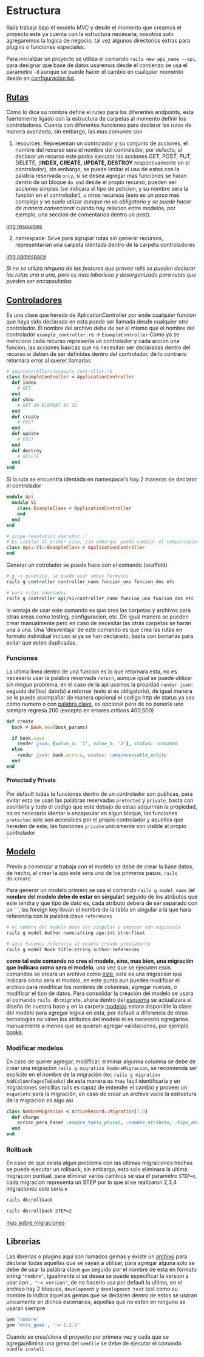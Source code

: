 # Estructura

Rails trabaja bajo el modelo MVC y desde el momento que creamos el proyecto este ya cuenta con la estructura necesaria, nosotros solo agregaremos la logica de negocio, tal vez algunos directorios extras para plugins o funciones especiales.

Para inicializar un proyecto se utiliza el comando `rails new api_name --api`, para designar que base de datos usaremos desde el comienzo se usa el parametro `-d` aunque se puede hacer el cambio en cualquier momento desde en [configuracion bd](config/database.yml).

## [Rutas](config/routes.rb)

Como lo dice su nombre define el ruteo para los diferentes endpoints, esta fuertemente ligado con la estructura de carpetas al momento definir los controladores.
Cuenta con diferentes funciones para declarar las rutas de manera avanzada, sin embargo, las mas comunes son

1. resources: Representan un controlador y su conjunto de acciones, el nombre del recurso sera el nombre del controlador, por defecto, al declarar un recurso este podra ejecutar las acciones GET, POST, PUT, DELETE, (**INDEX, CREATE, UPDATE, DESTROY** respectivamente en el controlador), sin embargo, se puede limitar el uso de estos con la palabra reservada `only`, si se desea agregar mas funciones se haran dentro de un bloque `do end` desde el propio recurso, pueden ser acciones simples (se indicara el tipo de peticion, y su nombre sera la funcion en el controlador), u otros recursos (esto es un poco mas complejo y se suele utilzar *aunque no es obligatorio y se puede hacer de manera convecional* cuando hay relacion entre modelos, por ejemplo, una seccion de comentarios dentro un post).

[img resources](https://1drv.ms/i/c/7460f33893855caf/EQP3oJiAjgtKjrsJxAUxEHoBX6GMbvlvYXVmhQ0V9Lz_vQ?e=hdmJ9b)

2. namespace: Sirve para agrupar rutas sin generar recursos, representarian una carpeta identada dentro de la carpeta controladores

[img namespace](https://1drv.ms/i/c/7460f33893855caf/EWo56fkDwl1Grnb2Jh57qfoBcnfIIcJ_jwOPn2XCxAMRvQ?e=MokNU7)

*Si no se utiliza ninguna de las features que provee rails se pueden declarar las rutas una a una, pero es mas laborioso y desorganizado para rutas que pueden ser encapsuladas*

## [Controladores](app/controllers/)

Es una clase que hereda de AplicationController por ende cualquier funcion que haya sido declarada en esta puede ser llamada desde cualquier otro controlador.
El nombre del archivo debe de ser el mismo que el nombre del controlador `example_controller.rb` -> `ExampleController`
Como ya se menciono cada recurso representa un controlador y cada accion una funcion, las acciones basicas que no necesitan ser declaradas dentro del recurso si deben de ser definidas dentro del controlador, de lo contrario retornara error al querer llamarlas

```rb
# app/controllers/example_controller.rb
class ExampleController < ApplicationController
  def index
    # GET
  end
  def show
    # GET AN ELEMENT BY ID
  end
  def create
    # POST
  end
  def update
    # POST
  end
  def destroy
    # DELETE
  end
end
```

Si la ruta se encuentra identada en namespace's hay 2 maneras de declarar el controlador

```rb
module Api
  module V1
    class ExampleClass < ApplicationController
    end
  end
end

# scope resolution operator ::
# Es similar al primer caso, sin embargo, puede cambiar el comportamiento de algunas acciones avanzadas, como controladores para mostrar datos en la vistas o apis no he presentado problemas
class Api::V1::ExampleClass < ApplicationController
end
```

Generar un cotrolador se puede hace con el comando (scaffold) 

```sh
# g -> generate, se puede usar ambos formatos
rails g controller controller_name funcion_uno funcion_dos etc

# para rutas identadas
rails g controller api/v1/controller_name funcion_uno funcion_dos etc
```
la ventaja de usar este comando es que crea las carpetas y archivos para otras areas como testing, configuracion, etc. De igual manera se pueden crear manualmente pero en caso de necesitar las otras carpetas se haran una a una.
Una 'desventaja' de este comando es que crea las rutas en formato individual incluso si ya se han declarado, basta con borrarlas para evitar que esten duplicadas.

### Funciones

La ultima linea dentro de una funcion es lo que retornara esta, no es necesario usar la palabra reservada `return`, aunque igual se puede utilizar sin ningun problema, en el caso de la api usamos la propidad `render json: ` seguido del(los) dato(s) a retornar (esto si es obligatorio), de igual manera se le puede acompañar de manera opcional el codigo http de status ya sea como numero o con [palabra clave](http://www.railsstatuscodes.com/), es opcional pero de no ponerle uno siempre regresa 200 (excepto en errores criticos 400,500)

```rb
def create
  book = Book.new(book_params)

  if book.save
    render json: {value_a: '1', value_b: '2'}, status: :created
  else
    render json: book.errors, status: :unprocessable_entity
  end
end
```

#### Protected y Private

Por default todas la funciones dentro de un controlador son publicas, para evitar esto se usan las palabras reservadas `protected` y `private`, basta con escribirla y todo el codigo que este debajo de estas adquiriran la propiedad, no es necesario identar o encapsular en algun bloque, las funciones `protected` solo son accesibles por el propio controlador y aquellos que hereden de este, las funciones `private` unicamente son visible al propio controlador

## [Modelo](app/models/)

Previo a comenzar a trabaja con el modelo se debe de crear la base datos, de hecho, al crear la app este sera uno de los primeros pasos, `rails db:create`

Para generar un modelo primero se usa el comando `rails g model_name` (**el nombre del modelo debe de estar en singular**) seguido de los atributos que este tendra y que tipo de dato es, cada atributo debera de ser separado con un ' ', las foreign key llevan el nombre de la tabla en singular a la que hara referencia con la palabra clave `references`

```sh
# el nombre del modelo debe ser singular y empezar con mayuscula
rails g model Author name:string age:int otro:float

# aqui hacemos referecia al modelo creado previamente
rails g model Book title:string author:references
```

**como tal este comando no crea el modelo, sino, mas bien, una migración que indicara como sera el modelo**, una vez que se ejecuten esos comandos se creara un archivo como [este](db/migrate/20240717213113_create_books.rb), esta es una migracion que indicara como sera el modelo, en este punto aun puedes modificar el archivo para modificar los nombres de columnas, agregar nuevas, o modificar el tipo de datos.
Para consolidar la creación del modelo se usara el comando `rails db:migrate`, ahora dentro del [esquema](db/schema.rb) se actualizara el diseño de nuestra base y en la carpeta [modelos](app/models/) estara disponible la clase del modelo para agregar logica en esta, por default a diferencia de otras tecnologias no vinen los atributos del modelo ni es necesario agregarlos manualmente a menos que se quieran agregar validaciones, por ejemplo [books](app/models/book.rb).

### Modificar modelos
En caso de querer agregar, modificar, eliminar algunna columna se debe de crear una migración `rails g migration NombreMigracion`, se recomienda ser explicito en el nombre de la migración (ex: `rails g migration AddColumnPagesToBooks`) de esta manera es mas facil identificarla y en migraciones sencillas rails es capaz de entender el cambio y proveer un `esqueleto` para la migración, en caso de crear un archivo vacio la estructura de la migracion es algo asi

```rb
class NombreMigracion < ActiveRecord::Migration[7.0]
  def change
    accion_para_hacer :nombre_tabla_plural, :nombre_atributo, :tipo_atributo
  end
end
```

### Rollback
En caso de que exista algun problema con las ultimas migraciones hechas se puede ejecutar un rollback, sin embargo, esto solo eliminara la ultima migracion puntual, para eliminar varios cambios se usa el parametro `STEP=n`, cada migracion representa un STEP por lo que si se realizaron 2,3,4 migraciones este seria `n`

```sh
rails db:rollback

rails db:rollback STEP=2
```

[mas sobre migraciones](https://railsguides.es/active_record_migrations.html#generaci%C3%B3n-de-archivos-de-migraci%C3%B3n)

## Librerias

Las librerias o plugins aqui son llamados gemas y existe un [archivo](Gemfile) para declarar todas aquellas que se vayan a utilizar, para agregar alguna solo se debe de usar la palabra clave `gem` seguido por el nombre de esta en formato string `"nombre"`, igualmente si se desea se puede especificar la version a usar con `, "~> version"`, de no hacerlo usa por default la ultima, en el archivo hay 2 bloques, `development` y `development test` test como su nombre lo indica aquellas gemas que se declaren dentro de estos se usaran unicamente en dichos escenarios, aquellas que no esten en ninguno se usaran siempre

```rb
gem 'nombre'
gem 'otra_gema', '~> 1.2.3'
```

Cuando se crea/clona el proyecto por primera vez y cada que se agrega/elimina una gema del `Gemfile` se debe de ejecutar el comando `bundle install`